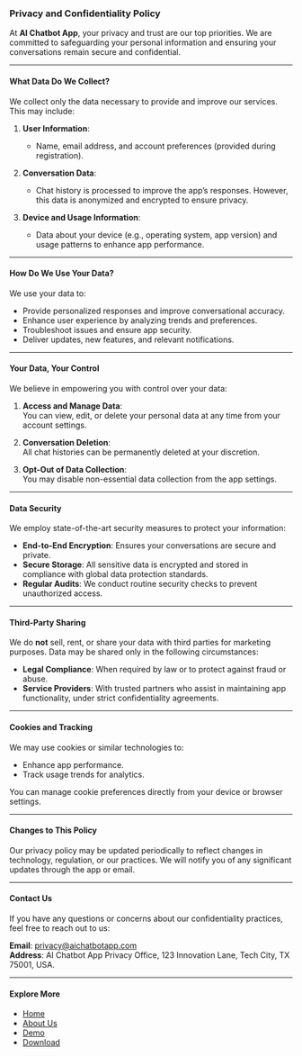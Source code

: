 ### **Privacy and Confidentiality Policy**

At **AI Chatbot App**, your privacy and trust are our top priorities. We are committed to safeguarding your personal information and ensuring your conversations remain secure and confidential.

---

#### **What Data Do We Collect?**

We collect only the data necessary to provide and improve our services. This may include:

1. **User Information**:
    - Name, email address, and account preferences (provided during registration).
2. **Conversation Data**:

    - Chat history is processed to improve the app’s responses. However, this data is anonymized and encrypted to ensure privacy.

3. **Device and Usage Information**:
    - Data about your device (e.g., operating system, app version) and usage patterns to enhance app performance.

---

#### **How Do We Use Your Data?**

We use your data to:

-   Provide personalized responses and improve conversational accuracy.
-   Enhance user experience by analyzing trends and preferences.
-   Troubleshoot issues and ensure app security.
-   Deliver updates, new features, and relevant notifications.

---

#### **Your Data, Your Control**

We believe in empowering you with control over your data:

1. **Access and Manage Data**:  
   You can view, edit, or delete your personal data at any time from your account settings.

2. **Conversation Deletion**:  
   All chat histories can be permanently deleted at your discretion.

3. **Opt-Out of Data Collection**:  
   You may disable non-essential data collection from the app settings.

---

#### **Data Security**

We employ state-of-the-art security measures to protect your information:

-   **End-to-End Encryption**: Ensures your conversations are secure and private.
-   **Secure Storage**: All sensitive data is encrypted and stored in compliance with global data protection standards.
-   **Regular Audits**: We conduct routine security checks to prevent unauthorized access.

---

#### **Third-Party Sharing**

We do **not** sell, rent, or share your data with third parties for marketing purposes. Data may be shared only in the following circumstances:

-   **Legal Compliance**: When required by law or to protect against fraud or abuse.
-   **Service Providers**: With trusted partners who assist in maintaining app functionality, under strict confidentiality agreements.

---

#### **Cookies and Tracking**

We may use cookies or similar technologies to:

-   Enhance app performance.
-   Track usage trends for analytics.

You can manage cookie preferences directly from your device or browser settings.

---

#### **Changes to This Policy**

Our privacy policy may be updated periodically to reflect changes in technology, regulation, or our practices. We will notify you of any significant updates through the app or email.

---

#### **Contact Us**

If you have any questions or concerns about our confidentiality practices, feel free to reach out to us:

**Email**: [privacy@aichatbotapp.com](mailto:privacy@aichatbotapp.com)  
**Address**: AI Chatbot App Privacy Office, 123 Innovation Lane, Tech City, TX 75001, USA.

---

#### **Explore More**

-   [Home](index.html)
-   [About Us](about.html)
-   [Demo](demo.html)
-   [Download](download.html)